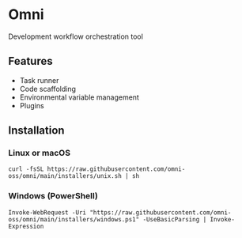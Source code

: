# Omni
Development workflow orchestration tool


## Features
- Task runner
- Code scaffolding
- Environmental variable management
- Plugins

## Installation

### Linux or macOS
```
curl -fsSL https://raw.githubusercontent.com/omni-oss/omni/main/installers/unix.sh | sh
```


### Windows (PowerShell)
```pwsh
Invoke-WebRequest -Uri "https://raw.githubusercontent.com/omni-oss/omni/main/installers/windows.ps1" -UseBasicParsing | Invoke-Expression
```